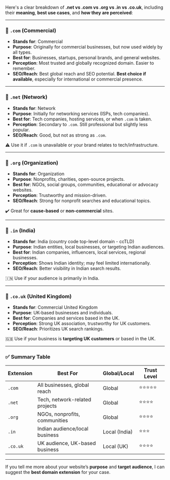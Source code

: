 Here's a clear breakdown of **.net vs .com vs .org vs .in vs .co.uk**, including their **meaning**, **best use cases**, and **how they are perceived**:

---

### 🔹 `.com` (Commercial)

- **Stands for**: Commercial
- **Purpose**: Originally for commercial businesses, but now used widely by all types.
- **Best for**: Businesses, startups, personal brands, and general websites.
- **Perception**: Most trusted and globally recognized domain. Easier to remember.
- **SEO/Reach**: Best global reach and SEO potential.
  **Best choice if available**, especially for international or commercial presence.

---

### 🔹 `.net` (Network)

- **Stands for**: Network
- **Purpose**: Initially for networking services (ISPs, tech companies).
- **Best for**: Tech companies, hosting services, or when `.com` is taken.
- **Perception**: Secondary to `.com`. Still professional but slightly less popular.
- **SEO/Reach**: Good, but not as strong as `.com`.

⚠️ Use it if `.com` is unavailable or your brand relates to tech/infrastructure.

---

### 🔹 `.org` (Organization)

- **Stands for**: Organization
- **Purpose**: Nonprofits, charities, open-source projects.
- **Best for**: NGOs, social groups, communities, educational or advocacy websites.
- **Perception**: Trustworthy and mission-driven.
- **SEO/Reach**: Strong for nonprofit searches and educational topics.

✔️ Great for **cause-based** or **non-commercial** sites.

---

### 🔹 `.in` (India)

- **Stands for**: India (country code top-level domain - ccTLD)
- **Purpose**: Indian entities, local businesses, or targeting Indian audiences.
- **Best for**: Indian companies, influencers, local services, regional businesses.
- **Perception**: Shows Indian identity; may feel limited internationally.
- **SEO/Reach**: Better visibility in Indian search results.

🇮🇳 Use if your audience is primarily in India.

---

### 🔹 `.co.uk` (United Kingdom)

- **Stands for**: Commercial United Kingdom
- **Purpose**: UK-based businesses and individuals.
- **Best for**: Companies and services based in the UK.
- **Perception**: Strong UK association, trustworthy for UK customers.
- **SEO/Reach**: Prioritizes UK search rankings.

🇬🇧 Use if your business is **targeting UK customers** or based in the UK.

---

### ✅ Summary Table

| Extension | Best For                       | Global/Local  | Trust Level |
| --------- | ------------------------------ | ------------- | ----------- |
| `.com`    | All businesses, global reach   | Global        | ⭐⭐⭐⭐⭐  |
| `.net`    | Tech, network-related projects | Global        | ⭐⭐⭐⭐    |
| `.org`    | NGOs, nonprofits, communities  | Global        | ⭐⭐⭐⭐    |
| `.in`     | Indian audience/local business | Local (India) | ⭐⭐⭐      |
| `.co.uk`  | UK audience, UK-based business | Local (UK)    | ⭐⭐⭐⭐    |

---

If you tell me more about your website’s **purpose** and **target audience**, I can suggest the **best domain extension** for your case.
